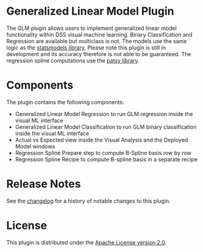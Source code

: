 # Generalized Linear Model Plugin
The GLM plugin allows users to implement generalized linear model functionality within DSS visual machine learning.
Binary Classification and Regression are available but multiclass is not. The models use the same logic as the 
[statsmodels library](https://www.statsmodels.org/stable/glm.html). Please note this plugin is still in development 
and its accuracy therefore is not able to be guaranteed. The regression spline computations use the [patsy library](https://patsy.readthedocs.io/en/latest/spline-regression.html).

# Components

The plugin contains the following components:
- Generalized Linear Model Regression to run GLM regression inside the visual ML interface
- Generalized Linear Model Classification to run GLM binary classification inside the visual ML interface
- Actual vs Expected view inside the Visual Analysis and the Deployed Model windows
- Regression Spline Prepare step to compute B-Spline basis row by row
- Regression Spline Recipe to compute B-spline basis in a separate recipe

# Release Notes

See the [changelog](CHANGELOG.md) for a history of notable changes to this plugin.

# License

This plugin is distributed under the [Apache License version 2.0](LICENSE).